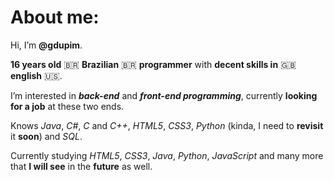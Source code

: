 # About me:

Hi, I’m **@gdupim**.

**16 years old** :brazil: **Brazilian** :brazil: **programmer** with **decent skills in** :uk: **english** :us:.

I’m interested in ***back-end*** and ***front-end programming***, currently **looking for a job** at these two ends. 

Knows *Java*, *C#*, *C* and *C++*, *HTML5*, *CSS3*, *Python* (kinda, I need to **revisit** it **soon**) and *SQL*.

Currently studying *HTML5*, *CSS3*, *Java*, *Python*, *JavaScript* and many more that **I will see** in the **future** as well.
